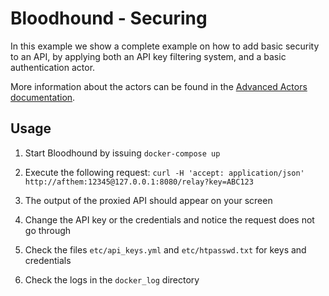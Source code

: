 # Bloodhound - Securing

In this example we show a complete example on how to add basic security to an API, by applying both an API key filtering system, and a basic authentication actor.

More information about the actors can be found in the [Advanced Actors documentation](https://github.com/apifortress/afthem/blob/master/doc/07_advanced_actors.md).

## Usage

1. Start Bloodhound by issuing `docker-compose up`

2. Execute the following request: `curl -H 'accept: application/json' http://afthem:12345@127.0.0.1:8080/relay?key=ABC123`

3. The output of the proxied API should appear on your screen

4. Change the API key or the credentials and notice the request does not go through

5. Check the files `etc/api_keys.yml` and `etc/htpasswd.txt` for keys and credentials

6. Check the logs in the `docker_log` directory


